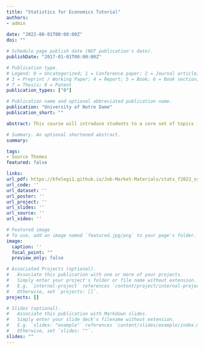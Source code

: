 ```yaml
---
title: "Statistics for Economics Tutorial"
authors:
- admin
  
date: "2022-08-01T00:00:00Z"
doi: ""

# Schedule page publish date (NOT publication's date).
publishDate: "2017-01-01T00:00:00Z"

# Publication type.
# Legend: 0 = Uncategorized; 1 = Conference paper; 2 = Journal article;
# 3 = Preprint / Working Paper; 4 = Report; 5 = Book; 6 = Book section;
# 7 = Thesis; 8 = Patent
publication_types: ["0"]

# Publication name and optional abbreviated publication name.
publication: "University of Notre Dame"
publication_short: ""

abstract: This course will introduce students to a core set of topics in statistics. The class will be composed of four areas of study (1) describing, presenting and analyzing data; (2) probability theory, distributions (discrete and continuous), and random variables; (3) sampling theory, estimation and hypothesis testing; (4) linear regression analysis. The objectives of the course are to provide students with a practical knowledge of statistics in order to better understand current events and policy discussions; to introduce students to the data analysis, formal models and problem-solving methods used by statisticians and econometricians; to enable students to read and understand basic economic research that uses statistical methods; to prepare students for further study in econometrics; and to teach students how to use and perform statistical analysis using Stata.

# Summary. An optional shortened abstract.
summary:

tags:
- Source Themes
featured: false

links:
url_pdf: https://bfelegi1.github.io/Job-Market-Materials/stats_f2022_syllabus.pdf
url_code: ''
url_dataset: ''
url_poster: ''
url_project: ''
url_slides: ''
url_source: ''
url_video: ''

# Featured image
# To use, add an image named `featured.jpg/png` to your page's folder. 
image:
  caption: ''
  focal_point: ""
  preview_only: false

# Associated Projects (optional).
#   Associate this publication with one or more of your projects.
#   Simply enter your project's folder or file name without extension.
#   E.g. `internal-project` references `content/project/internal-project/index.md`.
#   Otherwise, set `projects: []`.
projects: []

# Slides (optional).
#   Associate this publication with Markdown slides.
#   Simply enter your slide deck's filename without extension.
#   E.g. `slides: "example"` references `content/slides/example/index.md`.
#   Otherwise, set `slides: ""`.
slides: ""
---
```

